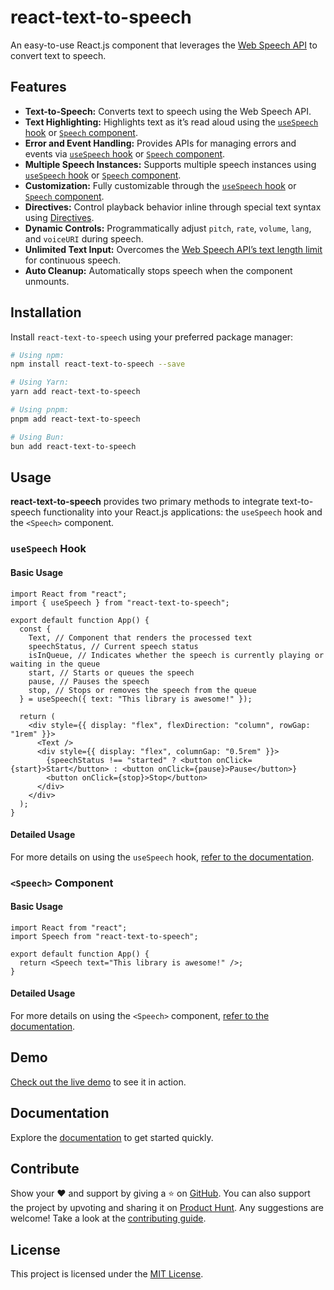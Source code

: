 # react-text-to-speech

An easy-to-use React.js component that leverages the [Web Speech API](https://developer.mozilla.org/en-US/docs/Web/API/Web_Speech_API) to convert text to speech.

## Features

- **Text-to-Speech:** Converts text to speech using the Web Speech API.
- **Text Highlighting:** Highlights text as it’s read aloud using the [`useSpeech` hook](https://rtts.vercel.app/docs/usage/useSpeech#highlight-text) or [`Speech` component](https://rtts.vercel.app/docs/usage/speech#highlight-text).
- **Error and Event Handling:** Provides APIs for managing errors and events via [`useSpeech` hook](https://rtts.vercel.app/docs/usage/useSpeech#handling-errors-and-events) or [`Speech` component](https://rtts.vercel.app/docs/usage/speech#handling-errors-and-events).
- **Multiple Speech Instances:** Supports multiple speech instances using [`useSpeech` hook](https://rtts.vercel.app/docs/usage/useSpeech#multiple-instance-usage) or [`Speech` component](https://rtts.vercel.app/docs/usage/speech#multiple-instance-usage).
- **Customization:** Fully customizable through the [`useSpeech` hook](https://rtts.vercel.app/docs/usage/useSpeech) or [`Speech` component](https://rtts.vercel.app/docs/usage/speech#full-customization).
- **Directives:** Control playback behavior inline through special text syntax using [Directives](https://rtts.vercel.app/docs/usage/directives).
- **Dynamic Controls:** Programmatically adjust `pitch`, `rate`, `volume`, `lang`, and `voiceURI` during speech.
- **Unlimited Text Input:** Overcomes the [Web Speech API’s text length limit](https://developer.mozilla.org/en-US/docs/Web/API/SpeechSynthesisUtterance/text) for continuous speech.
- **Auto Cleanup:** Automatically stops speech when the component unmounts.

## Installation

Install `react-text-to-speech` using your preferred package manager:

```bash
# Using npm:
npm install react-text-to-speech --save

# Using Yarn:
yarn add react-text-to-speech

# Using pnpm:
pnpm add react-text-to-speech

# Using Bun:
bun add react-text-to-speech
```

## Usage

**react-text-to-speech** provides two primary methods to integrate text-to-speech functionality into your React.js applications: the `useSpeech` hook and the `<Speech>` component.

### `useSpeech` Hook

#### Basic Usage

```tsx
import React from "react";
import { useSpeech } from "react-text-to-speech";

export default function App() {
  const {
    Text, // Component that renders the processed text
    speechStatus, // Current speech status
    isInQueue, // Indicates whether the speech is currently playing or waiting in the queue
    start, // Starts or queues the speech
    pause, // Pauses the speech
    stop, // Stops or removes the speech from the queue
  } = useSpeech({ text: "This library is awesome!" });

  return (
    <div style={{ display: "flex", flexDirection: "column", rowGap: "1rem" }}>
      <Text />
      <div style={{ display: "flex", columnGap: "0.5rem" }}>
        {speechStatus !== "started" ? <button onClick={start}>Start</button> : <button onClick={pause}>Pause</button>}
        <button onClick={stop}>Stop</button>
      </div>
    </div>
  );
}
```

#### Detailed Usage

For more details on using the `useSpeech` hook, [refer to the documentation](https://rtts.vercel.app/docs/usage/useSpeech).

### `<Speech>` Component

#### Basic Usage

```tsx
import React from "react";
import Speech from "react-text-to-speech";

export default function App() {
  return <Speech text="This library is awesome!" />;
}
```

#### Detailed Usage

For more details on using the `<Speech>` component, [refer to the documentation](https://rtts.vercel.app/docs/usage/speech).

## Demo

[Check out the live demo](https://rtts.vercel.app/demo) to see it in action.

## Documentation

Explore the [documentation](https://rtts.vercel.app/docs/) to get started quickly.

## Contribute

Show your ❤️ and support by giving a ⭐ on [GitHub](https://github.com/SahilAggarwal2004/react-text-to-speech). You can also support the project by upvoting and sharing it on [Product Hunt](https://www.producthunt.com/posts/react-text-to-speech). Any suggestions are welcome! Take a look at the [contributing guide](CONTRIBUTING.md).

## License

This project is licensed under the [MIT License](LICENSE).
